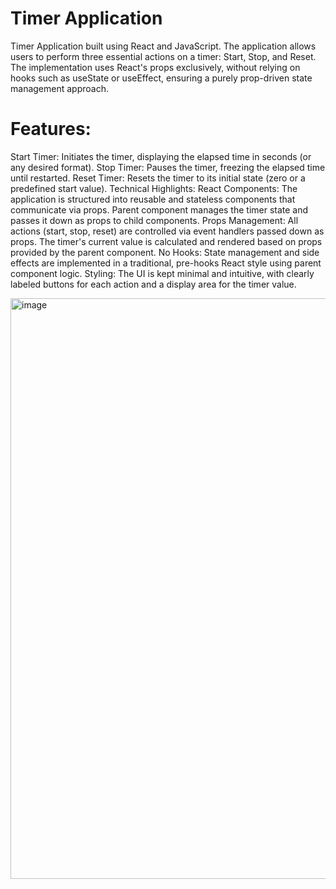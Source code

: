 # Timer Application 
Timer Application built using React and JavaScript. The application allows users to perform three essential actions on a timer: Start, Stop, and Reset. The implementation uses React's props exclusively, without relying on hooks such as useState or useEffect, ensuring a purely prop-driven state management approach.

# Features:
Start Timer: Initiates the timer, displaying the elapsed time in seconds (or any desired format).
Stop Timer: Pauses the timer, freezing the elapsed time until restarted.
Reset Timer: Resets the timer to its initial state (zero or a predefined start value).
Technical Highlights:
React Components:
The application is structured into reusable and stateless components that communicate via props.
Parent component manages the timer state and passes it down as props to child components.
Props Management:
All actions (start, stop, reset) are controlled via event handlers passed down as props.
The timer's current value is calculated and rendered based on props provided by the parent component.
No Hooks:
State management and side effects are implemented in a traditional, pre-hooks React style using parent component logic.
Styling:
The UI is kept minimal and intuitive, with clearly labeled buttons for each action and a display area for the timer value.

<img width="929" alt="image" src="https://github.com/user-attachments/assets/1d926f99-673d-413d-b4ec-68e36eb1c308" />

